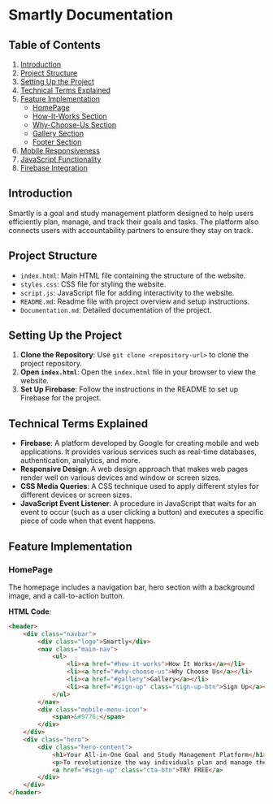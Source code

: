 # Smartly Documentation

## Table of Contents

1. [Introduction](#introduction)
2. [Project Structure](#project-structure)
3. [Setting Up the Project](#setting-up-the-project)
4. [Technical Terms Explained](#technical-terms-explained)
5. [Feature Implementation](#feature-implementation)
   - [HomePage](#homepage)
   - [How-It-Works Section](#how-it-works-section)
   - [Why-Choose-Us Section](#why-choose-us-section)
   - [Gallery Section](#gallery-section)
   - [Footer Section](#footer-section)
6. [Mobile Responsiveness](#mobile-responsiveness)
7. [JavaScript Functionality](#javascript-functionality)
8. [Firebase Integration](#firebase-integration)

## Introduction

Smartly is a goal and study management platform designed to help users efficiently plan, manage, and track their goals and tasks. The platform also connects users with accountability partners to ensure they stay on track.

## Project Structure

- `index.html`: Main HTML file containing the structure of the website.
- `styles.css`: CSS file for styling the website.
- `script.js`: JavaScript file for adding interactivity to the website.
- `README.md`: Readme file with project overview and setup instructions.
- `Documentation.md`: Detailed documentation of the project.

## Setting Up the Project

1. **Clone the Repository**: Use `git clone <repository-url>` to clone the project repository.
2. **Open `index.html`**: Open the `index.html` file in your browser to view the website.
3. **Set Up Firebase**: Follow the instructions in the README to set up Firebase for the project.

## Technical Terms Explained

- **Firebase**: A platform developed by Google for creating mobile and web applications. It provides various services such as real-time databases, authentication, analytics, and more.
- **Responsive Design**: A web design approach that makes web pages render well on various devices and window or screen sizes.
- **CSS Media Queries**: A CSS technique used to apply different styles for different devices or screen sizes.
- **JavaScript Event Listener**: A procedure in JavaScript that waits for an event to occur (such as a user clicking a button) and executes a specific piece of code when that event happens.

## Feature Implementation

### HomePage

The homepage includes a navigation bar, hero section with a background image, and a call-to-action button.

**HTML Code**:
```html
<header>
    <div class="navbar">
        <div class="logo">Smartly</div>
        <nav class="main-nav">
            <ul>
                <li><a href="#how-it-works">How It Works</a></li>
                <li><a href="#why-choose-us">Why Choose Us</a></li>
                <li><a href="#gallery">Gallery</a></li>
                <li><a href="#sign-up" class="sign-up-btn">Sign Up</a></li>
            </ul>
        </nav>
        <div class="mobile-menu-icon">
            <span>&#9776;</span>
        </div>
    </div>
    <div class="hero">
        <div class="hero-content">
            <h1>Your All-in-One Goal and Study Management Platform</h1>
            <p>To revolutionize the way individuals plan and manage their goals, tasks, and study plans by integrating all their resources into one platform, generating personalized plans using AI, tracking progress in real-time, and connecting them with accountability partners.</p>
            <a href="#sign-up" class="cta-btn">TRY FREE</a>
        </div>
    </div>
</header>
